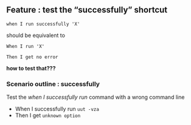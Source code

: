 ## Feature : test the “successfully” shortcut

  `when I run successfully 'X'`

should be equivalent to

`When I run 'X'`

`Then I get no error`

**how to test that???**

### Scenario outline : successfully

Test the *when I successfully run* command with a wrong command line
  - When I successfully run `uut -vza`
  - Then I get `unknown option`

 